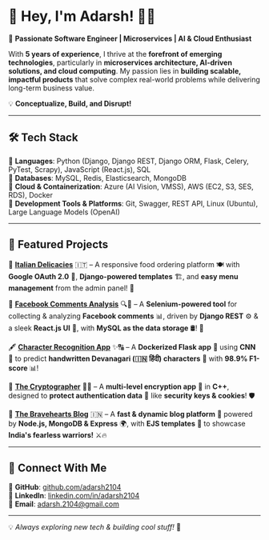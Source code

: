 # 👋 Hey, I'm Adarsh!  👨‍💻  

🚀 **Passionate Software Engineer | Microservices | AI & Cloud Enthusiast**  

With **5 years of experience**, I thrive at the **forefront of emerging technologies**, particularly in **microservices architecture, AI-driven solutions, and cloud computing**. My passion lies in **building scalable, impactful products** that solve complex real-world problems while delivering long-term business value.  

💡 **Conceptualize, Build, and Disrupt!**  

---

## 🛠️ Tech Stack  

🔹 **Languages**: Python (Django, Django REST, Django ORM, Flask, Celery, PyTest, Scrapy), JavaScript (React.js), SQL  
🔹 **Databases**: MySQL, Redis, Elasticsearch, MongoDB  
🔹 **Cloud & Containerization**: Azure (AI Vision, VMSS), AWS (EC2, S3, SES, RDS), Docker  
🔹 **Development Tools & Platforms**: Git, Swagger, REST API, Linux (Ubuntu), Large Language Models (OpenAI) 

---

## 📌 Featured Projects  

🍕 **[Italian Delicacies](https://github.com/adarsh2104/italian-delicaciess?tab=readme-ov-file#italian-delicaciess-italian-delicaciessherokuappcom)** 🇮🇹 – A responsive food ordering platform 🍽️ with **Google OAuth 2.0** 🔑, **Django-powered templates** 🏗️, and **easy menu management** from the admin panel! 🚀  

💬 **[Facebook Comments Analysis](https://github.com/adarsh2104/facebook_comments_analysis)** 🔍🤖 – A **Selenium-powered tool** for collecting & analyzing **Facebook comments** 📊, driven by **Django REST** ⚙️ & a sleek **React.js UI** 🎨, with **MySQL as the data storage** 🛢️! 🚀  

🖋️ **[Character Recognition App](https://github.com/adarsh2104/character_reconition_model)** ✨🔠 – A **Dockerized Flask app** 🚢 using **CNN** 🧠 to predict **handwritten Devanagari (🇮🇳 हिंदी) characters** 📝 with **98.9% F1-score** 📊!  

🔏 **[The Cryptographer](https://github.com/adarsh2104/The-Cryptographer-App)** 🧑‍💻 – A **multi-level encryption app** 🚀 in **C++**, designed to **protect authentication data** 🔑 like **security keys & cookies**! 🛡️  

📝 **[The Bravehearts Blog](https://github.com/adarsh2104/the-bravehearts?tab=readme-ov-file#the-bravehearts)** 🇮🇳 – A **fast & dynamic blog platform** 🚀 powered by **Node.js, MongoDB & Express** 🌍, with **EJS templates** 🎨 to showcase **India's fearless warriors!** ⚔️🔥  


---

## 🔗 Connect With Me  

📌 **GitHub**: [github.com/adarsh2104](https://github.com/adarsh2104)  
📌 **LinkedIn**: [linkedin.com/in/adarsh2104](https://linkedin.com/in/adarsh2104)  
📌 **Email**: adarsh.2104@gmail.com  

---

💡 *Always exploring new tech & building cool stuff!* 🚀  
